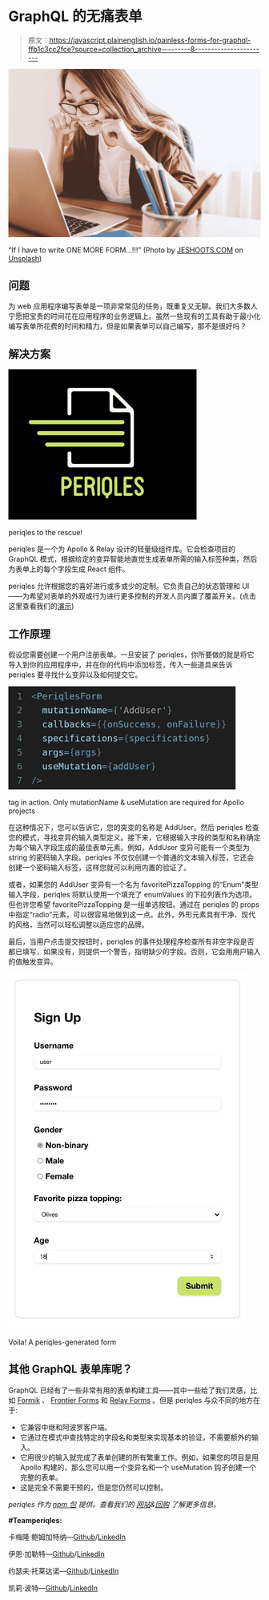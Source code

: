 # GraphQL 的无痛表单

> 原文：<https://javascript.plainenglish.io/painless-forms-for-graphql-ffb1c3cc2fce?source=collection_archive---------8----------------------->

![](img/e3762804bf6b9a227f4a10101d22f474.png)

“If I have to write ONE MORE FORM…!!!” (Photo by [JESHOOTS.COM](https://unsplash.com/@jeshoots?utm_source=medium&utm_medium=referral) on [Unsplash](https://unsplash.com?utm_source=medium&utm_medium=referral))

## **问题**

为 web 应用程序编写表单是一项非常常见的任务，既重复又无聊。我们大多数人宁愿把宝贵的时间花在应用程序的业务逻辑上。虽然一些现有的工具有助于最小化编写表单所花费的时间和精力，但是如果表单可以自己编写，那不是很好吗？

## **解决方案**

![](img/da1231d6fae9ea2f6337f2cb51a937ae.png)

periqles to the rescue!

periqles 是一个为 Apollo & Relay 设计的轻量级组件库。它会检查项目的 GraphQL 模式，根据给定的变异智能地直觉生成表单所需的输入标签种类，然后为表单上的每个字段生成 React 组件。

periqles 允许根据您的喜好进行或多或少的定制。它负责自己的状态管理和 UI——为希望对表单的外观或行为进行更多控制的开发人员内置了覆盖开关。(点击这里查看我们的[演示](https://periqles.herokuapp.com/))

## **工作原理**

假设您需要创建一个用户注册表单。一旦安装了 periqles，你所要做的就是将它导入到你的应用程序中，并在你的代码中添加<periqlesform>标签，传入一些道具来告诉 periqles 要寻找什么变异以及如何提交它。</periqlesform>

![](img/76f3981b5d2685685e9e56035c962b36.png)

<PeriqlesForm/> tag in action. Only mutationName & useMutation are required for Apollo projects

在这种情况下，您可以告诉它，您的突变的名称是 AddUser。然后 periqles 检查您的模式，寻找变异的输入类型定义。接下来，它根据输入字段的类型和名称确定为每个输入字段生成的最佳表单元素。例如，AddUser 变异可能有一个类型为 string 的密码输入字段。periqles 不仅仅创建一个普通的文本输入标签，它还会创建一个密码输入标签，这样您就可以利用内置的验证了。

或者，如果您的 AddUser 变异有一个名为 favoritePizzaTopping 的“Enum”类型输入字段，periqles 将默认使用一个填充了 enumValues 的下拉列表作为选项。但也许您希望 favoritePizzaTopping 是一组单选按钮。通过在 periqles 的 props 中指定“radio”元素，可以很容易地做到这一点。此外，外形元素具有干净、现代的风格，当然可以轻松调整以适应您的品牌。

最后，当用户点击提交按钮时，periqles 的事件处理程序检查所有非空字段是否都已填写，如果没有，则提供一个警告，指明缺少的字段。否则，它会用用户输入的值触发变异。

![](img/a1e19627af6f6579dc8b2fe5d30c68a1.png)

Voila! A periqles-generated form

## **其他 GraphQL 表单库呢？**

GraphQL 已经有了一些非常有用的表单构建工具——其中一些给了我们灵感，比如 [Formik](https://formik.org/) 、 [Frontier Forms](https://frontier-forms.dev/) 和 [Relay Forms](https://github.com/morrys/relay-forms) 。但是 periqles 与众不同的地方在于:

*   它兼容中继和阿波罗客户端。
*   它通过在模式中查找特定的字段名和类型来实现基本的验证，不需要额外的输入。
*   它用很少的输入就完成了表单创建的所有繁重工作。例如，如果您的项目是用 Apollo 构建的，那么您可以用一个变异名和一个 useMutation 钩子创建一个完整的表单。
*   这是完全不需要干预的，但是您仍然可以控制。

*periqles 作为* [*npm 包*](https://www.npmjs.com/package/periqles) *提供。查看我们的* [*网站*](https://periqles.herokuapp.com/)*&*[*回购*](https://github.com/oslabs-beta/periqles) *了解更多信息。*

**#Teamperiqles:**

卡梅隆·鲍姆加特纳—[Github](https://github.com/cameronbaumgartner)/[LinkedIn](https://www.linkedin.com/in/cameronbaumgartner/)

伊恩·加勒特—[Github](https://github.com/eeeeean)/[LinkedIn](https://www.linkedin.com/in/ian-garrett-02680b23/)

约瑟夫·托莱达诺—[Github](https://github.com/JosephToledano)/[LinkedIn](https://www.linkedin.com/in/joetoledano/)

凯莉·波特—[Github](https://github.com/kporter101)/[LinkedIn](https://www.linkedin.com/in/kporter101)